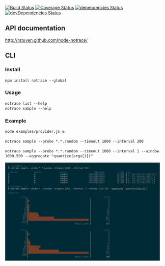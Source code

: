 [![Build Status](https://secure.travis-ci.org/rstuven/node-notrace.png?branch=master)](http://travis-ci.org/rstuven/node-notrace)
[![Coverage Status](https://coveralls.io/repos/rstuven/node-notrace/badge.svg)](https://coveralls.io/r/rstuven/node-notrace)
[![dependencies Status](https://david-dm.org/rstuven/node-notrace.svg)](https://david-dm.org/rstuven/node-notrace#info=dependencies)
[![devDependencies Status](https://david-dm.org/rstuven/node-notrace/dev-status.svg)](https://david-dm.org/rstuven/node-notrace#info=devDependencies)

## API documentation

http://rstuven.github.com/node-notrace/

## CLI

### Install

    npm install notrace --global

### Usage

    notrace list --help
    notrace sample --help

### Example

    node examples/provider.js &

    notrace sample --probe *.*.random --timeout 1000 --interval 200

    notrace sample --probe *.*.random --timeout 1000 --interval 1 --window 1000,500 --aggregate "quantize(args[1])"

![Sample quantize screenshot](doc/screenshot_quantize.png)
